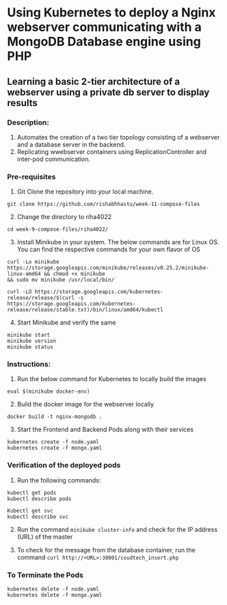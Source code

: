 # Using Kubernetes to deploy a Nginx webserver communicating with a MongoDB Database engine using PHP
## Learning a basic 2-tier architecture of a webserver using a private db server to display results

### Description:

1. Automates the creation of a two tier topology consisting of a webserver and a database server in the backend.
2. Replicating wwebserver containers using ReplicationController and inter-pod communication. 


### Pre-requisites
1. Git Clone the repository into your local machine. 
```
git clone https://github.com/rishabhhastu/week-11-compose-files
```

2. Change the directory to riha4022
```
cd week-9-compose-files/riha4022/
```

3. Install Minikube in your system. The below commands are for Linux OS. You can find the respective commands for your own flavor of OS
```
curl -Lo minikube https://storage.googleapis.com/minikube/releases/v0.25.2/minikube-linux-amd64 && chmod +x minikube
&& sudo mv minikube /usr/local/bin/

curl -LO https://storage.googleapis.com/kubernetes-release/release/$(curl -s
https://storage.googleapis.com/kubernetes-release/release/stable.txt)/bin/linux/amd64/kubectl
```

4. Start Minikube and verify the same 
```
minikube start
minikube version
minikube status
```

### Instructions:

1. Run the below command for Kubernetes to locally build the images
```
eval $(minikube docker-env)
```

2. Build the docker image for the webserver locally

```
docker build -t nginx-mongodb .
```

3. Start the Frontend and Backend Pods along with their services

```
kubernetes create -f node.yaml
kubernetes create -f mongo.yaml
```

### Verification of the deployed pods

1. Run the following commands:

```
kubectl get pods
kubectl describe pods

Kubectl get svc
kubectl describe svc
```

2. Run the command `minikube cluster-info` and check for the IP address (URL) of the master 

3. To check for the message from the database container, run the command `curl http://<URL>:30001/coudtech_insert.php `


### To Terminate the Pods

```
kubernetes delete -f node.yaml
kubernetes delete -f mongo.yaml
```

